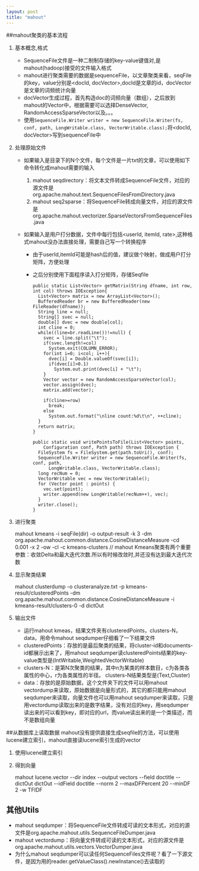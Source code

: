 ```yaml
---
layout: post
title: "mahout"
---
```


##mahout聚类的基本流程

1. 基本概念,格式 

    * SequenceFile文件是一种二制制存储的key-value键值对,是mahout(hadoop)接受的文件输入格式
    * mahout进行聚类需要的数据是sequenceFile，以文章聚类来看，seqFile的key，value分别是<docId, docVector>,docId是文章的id，docVector是文章的词频统计向量
    * docVector生成过程，首先构造doc的词频向量（数组），之后放到mahout的Vector中，根据需要可以选择DenseVector, RandomAccessSparseVector以及。。。
    * 使用`SequenceFile.Writer writer = new SequenceFile.Writer(fs, conf, path, LongWritable.class, VectorWritable.class);`将<docId, docVector>写到sequenceFile中

2. 处理原始文件

    * 如果输入是目录下的N个文件，每个文件是一片txt的文章，可以使用如下命令转化成mahout需要的输入
       1. mahout seqdirectory：将文本文件转成SequenceFile文件，对应的源文件是org.apache.mahout.text.SequenceFilesFromDirectory.java
       2. mahout seq2sparse：将SequenceFile转成向量文件，对应的源文件是org.apache.mahout.vectorizer.SparseVectorsFromSequenceFiles.java

    * 如果输入是用户打分数据，文件中每行包括<userId, itemId, rate>,这种格式mahout没办法直接处理，需要自己写一个转换程序
      * 由于userId,itemId可能是hash后的值，建议做个映射，做成用户打分矩阵，方便处理
      * 之后分别使用下面程序读入打分矩阵，存储Seqfile

            public static List<Vector> getMatrix(String dfname, int row, int col) throws IOException{
              List<Vector> matrix = new ArrayList<Vector>();
              BufferedReader br = new BufferedReader(new FileReader(dfname));
              String line = null;
              String[] svec = null;
              double[] dvec = new double[col];
              int cline = 0;
              while((line=br.readLine())!=null) {
                svec = line.split("\t");
                if(svec.length!=col)
                  System.exit(COLUMN_ERROR);
                for(int i=0; i<col; i++){
                  dvec[i] = Double.valueOf(svec[i]);
                  if(dvec[i]>0.1)
                    System.out.print(dvec[i] + "\t");
                }
                Vector vector = new RandomAccessSparseVector(col);
                vector.assign(dvec);
                matrix.add(vector);
                
                if(cline>=row)
                  break;
                else
                  System.out.format("\nline count:%d\t\n", ++cline);
              }
              return matrix;
            }

            public static void writePointsToFile(List<Vector> points,
                Configuration conf, Path path) throws IOException {
              FileSystem fs = FileSystem.get(path.toUri(), conf);
              SequenceFile.Writer writer = new SequenceFile.Writer(fs, conf, path,
                  LongWritable.class, VectorWritable.class);
              long recNum = 0;
              VectorWritable vec = new VectorWritable();
              for (Vector point : points) {
                vec.set(point);
                writer.append(new LongWritable(recNum++), vec);
              }
              writer.close();
            }

3. 进行聚类

      mahout kmeans -i seqFile(dir) -o output-result -k 3 -dm org.apache.mahout.common.distance.CosineDistanceMeasure -cd 0.001 -x 2 -ow -cl -c kmeans-clusters
     // mahout Kmeans聚类有两个重要参数：收敛Delta和最大迭代次数.所以有时候改敛时,并还没有达到最大迭代次数  

4. 显示聚类结果

     mahout clusterdump -o clusteranalyze.txt -p kmeans-result/clusteredPoints -dm org.apache.mahout.common.distance.CosineDistanceMeasure  -i kmeans-result/clusters-0 -d dictOut 

5. 输出文件

   * 运行mahout kmeas，结果文件夹有clusteredPoints，clusters-N，data，用命令mahout seqdumper仔细看了一下结果文件
   * clusteredPoints：存放的是最后聚类的结果，将cluster-id和documents-id都展示出来了，用mahout seqdumper读clusteredPoints结果的key-value类型是(IntWritable,WeightedVectorWritable)
   * clusters-N：是第N次聚类的结果，其中n为某类的样本数目，c为各类各属性的中心，r为各类属性的半径。 clusters-N结果类型是(Text,Cluster)
   * data：存放的是原始数据，这个文件夹下的文件可以用mahout vectordump来读取，原始数据是向量形式的，其它的都只能用mahout seqdumper来读取，向量文件也可以用mahout seqdumper来读取，只是用vectordump读取出来的是数字结果，没有对应的key，用seqdumper读出来的可以看到key，即对应的url，而value读出来的是一个类描述，而不是数组向量


##从数据库上读取数据
mahout没有提供直接生成seqfile的方法，可以使用lucene建立索引，mahout直接读lucene索引生成的vector
1. 使用lucene建立索引
2. 得到向量

    mahout lucene.vector --dir index --output vectors --field doctitle --dictOut dictOut --idField doctitle --norm 2 --maxDFPercent 20 --minDF 2 -w TFIDF

## 其他Utils
   * mahout seqdumper：将SequenceFile文件转成可读的文本形式，对应的源文件是org.apache.mahout.utils.SequenceFileDumper.java
   * mahout vectordump：将向量文件转成可读的文本形式，对应的源文件是org.apache.mahout.utils.vectors.VectorDumper.java
   * 为什么mahout seqdumper可以读任何SequenceFiles文件呢？看了一下源文件，是因为用的reader.getValueClass().newInstance()去读取的
